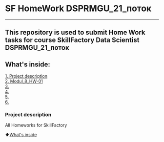 # SF HomeWork DSPRMGU_21_поток
---
This repository is used to submit Home Work tasks for course SkillFactory Data Scientist DSPRMGU_21_поток
---
## What's inside:

[1. Project description](README.md#Project-description)  
[2. Modul_8_HW-01](Modul_8_HW-01/README.md#Описание-проекта)  
[3. ]( )  
[4. ]( )  
[5. ]( )    
[6. ]( ) 

### Project description    
All Homeworks for SkillFactory 

:arrow_up:[What's inside](README.md#What's-inside)
